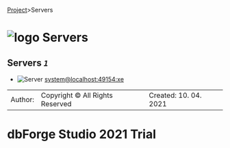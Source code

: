[Project](../startpage.md)>Servers


# ![logo](../Images/folder64.svg) Servers



## <a name="#Servers"></a>Servers _`1`_
- ![Server](../Images/folder.svg) [system@localhost:49154:xe](system@localhost_49154_xe/system@localhost_49154_xe.md)


||||
|---|---|---|
|Author: |Copyright © All Rights Reserved|Created: 10. 04. 2021|
# dbForge Studio 2021 Trial